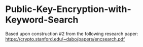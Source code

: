 # Public-Key-Encryption-with-Keyword-Search
Based upon construction #2 from the following research paper: https://crypto.stanford.edu/~dabo/papers/encsearch.pdf
